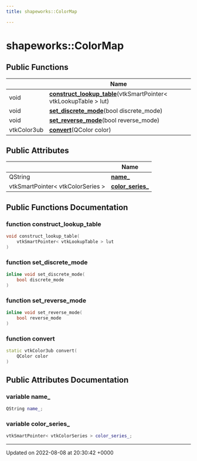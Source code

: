 ```yaml
---
title: shapeworks::ColorMap

---
```


# shapeworks::ColorMap





## Public Functions

|                | Name           |
| -------------- | -------------- |
| void | **[construct_lookup_table](../Classes/classshapeworks_1_1ColorMap.md#function-construct-lookup-table)**(vtkSmartPointer< vtkLookupTable > lut) |
| void | **[set_discrete_mode](../Classes/classshapeworks_1_1ColorMap.md#function-set-discrete-mode)**(bool discrete_mode) |
| void | **[set_reverse_mode](../Classes/classshapeworks_1_1ColorMap.md#function-set-reverse-mode)**(bool reverse_mode) |
| vtkColor3ub | **[convert](../Classes/classshapeworks_1_1ColorMap.md#function-convert)**(QColor color) |

## Public Attributes

|                | Name           |
| -------------- | -------------- |
| QString | **[name_](../Classes/classshapeworks_1_1ColorMap.md#variable-name-)**  |
| vtkSmartPointer< vtkColorSeries > | **[color_series_](../Classes/classshapeworks_1_1ColorMap.md#variable-color-series-)**  |

## Public Functions Documentation

### function construct_lookup_table

```cpp
void construct_lookup_table(
    vtkSmartPointer< vtkLookupTable > lut
)
```


### function set_discrete_mode

```cpp
inline void set_discrete_mode(
    bool discrete_mode
)
```


### function set_reverse_mode

```cpp
inline void set_reverse_mode(
    bool reverse_mode
)
```


### function convert

```cpp
static vtkColor3ub convert(
    QColor color
)
```


## Public Attributes Documentation

### variable name_

```cpp
QString name_;
```


### variable color_series_

```cpp
vtkSmartPointer< vtkColorSeries > color_series_;
```


-------------------------------

Updated on 2022-08-08 at 20:30:42 +0000
